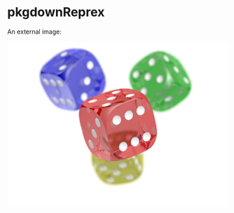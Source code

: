 
<!-- README.md is generated from README.Rmd. Please edit that file -->

# pkgdownReprex

An external image:

<img src="man/figures/README/image.png" width="800" />
